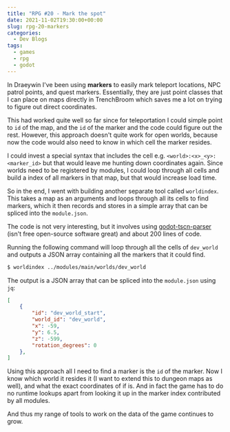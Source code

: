 ```yaml
---
title: "RPG #20 - Mark the spot"
date: 2021-11-02T19:30:00+00:00
slug: rpg-20-markers
categories:
  - Dev Blogs
tags:
  - games
  - rpg
  - godot
---
```


In Draeywin I've been using **markers** to easily mark teleport locations, NPC patrol points, and quest markers.
Essentially, they are just point classes that I can place on maps directly in TrenchBroom which saves me a lot on trying to figure out direct coordinates.

This had worked quite well so far since for teleportation I could simple point to `id` of the map, and the `id` of the marker and the code could figure out the rest.
However, this approach doesn't quite work for open worlds, because now the code would also need to know in which cell the marker resides.

I could invest a special syntax that includes the cell e.g. `<world>:<x>_<y>:<marker_id>` but that would leave me hunting down coordinates again.
Since worlds need to be registered by modules, I could loop through all cells and build a index of all markers in that map, but that would increase load time.

So in the end, I went with building another separate tool called `worldindex`.
This takes a map as an arguments and loops through all its cells to find markers, which it then records and stores in a simple array that can be spliced into the `module.json`.

The code is not very interesting, but it involves using [godot-tscn-parser](https://github.com/atomicptr/godot-tscn-parser/) (isn't free open-source software great) and about 200 lines of code.

Running the following command will loop through all the cells of `dev_world` and outputs a JSON array containing all the markers that it could find.

```bash
$ worldindex ../modules/main/worlds/dev_world
```

The output is a JSON array that can be spliced into the `module.json` using `jq`:

```json
[
    {
        "id": "dev_world_start",
        "world_id": "dev_world",
        "x": -59,
        "y": 6.5,
        "z": -599,
        "rotation_degrees": 0
    },
]
```

Using this approach all I need to find a marker is the `id` of the marker.
Now I know which world it resides it (I want to extend this to dungeon maps as well), and what the exact coordinates of if is.
And in fact the game has to do no runtime lookups apart from looking it up in the marker index contributed by all modules.

And thus my range of tools to work on the data of the game continues to grow.
